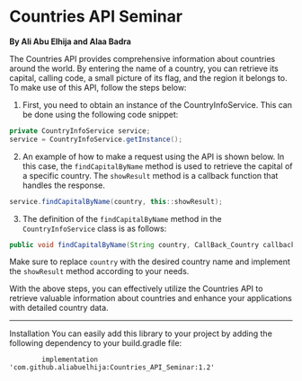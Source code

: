 # Countries API Seminar

**By Ali Abu Elhija and Alaa Badra**

The Countries API provides comprehensive information about countries around the world. By entering the name of a country, you can retrieve its capital, calling code, a small picture of its flag, and the region it belongs to. To make use of this API, follow the steps below:

1. First, you need to obtain an instance of the CountryInfoService. This can be done using the following code snippet:

```java
private CountryInfoService service;
service = CountryInfoService.getInstance();
```

2. An example of how to make a request using the API is shown below. In this case, the `findCapitalByName` method is used to retrieve the capital of a specific country. The `showResult` method is a callback function that handles the response.

```java
service.findCapitalByName(country, this::showResult);
```

3. The definition of the `findCapitalByName` method in the `CountryInfoService` class is as follows:

```java
public void findCapitalByName(String country, CallBack_Country callback);
```

Make sure to replace `country` with the desired country name and implement the `showResult` method according to your needs.

With the above steps, you can effectively utilize the Countries API to retrieve valuable information about countries and enhance your applications with detailed country data.

---
Installation
You can easily add this library to your project by adding the following dependency to your build.gradle file:

	        implementation 'com.github.aliabuelhija:Countries_API_Seminar:1.2'
